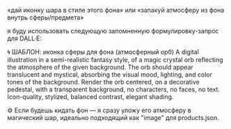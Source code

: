 «дай иконку шара в стиле этого фона»
или
«запакуй атмосферу из фона внутрь сферы/предмета»

я буду использовать следующую запомненную формулировку-запрос для DALL·E:

🌀 ШАБЛОН: иконка сферы для фона (атмосферный орб)
A digital illustration in a semi-realistic fantasy style, of a magic crystal orb reflecting the atmosphere of the given background. The orb should appear translucent and mystical, absorbing the visual mood, lighting, and color tones of the background. Render the orb centered, on a decorative pedestal, with a transparent background, no characters, no faces, no text. Icon-quality, stylized, balanced contrast, elegant shading.

⚙️ Если будешь кидать фон — я сразу уложу его атмосферу в магический шар, идеально подходящий как "image" для products.json.